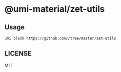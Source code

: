 # @umi-material/zet-utils



## Usage

```sh
umi block https://github.com//tree/master/zet-utils
```

## LICENSE

MIT
